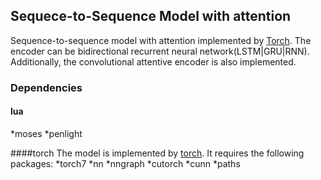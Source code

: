 ## Sequece-to-Sequence Model with attention

Sequence-to-sequence model with attention implemented by [Torch](http://torch.ch).
The encoder can be bidirectional recurrent neural network(LSTM|GRU|RNN). Additionally,
the convolutional attentive encoder is also implemented. 

### Dependencies

#### lua
*moses
*penlight

####torch
The model is implemented by [torch](http://torch.ch). It requires the following packages:
*torch7
*nn
*nngraph
*cutorch
*cunn
*paths



